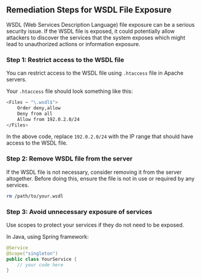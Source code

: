 

## Remediation Steps for WSDL File Exposure
WSDL (Web Services Description Language) file exposure can be a serious security issue. If the WSDL file is exposed, it could potentially allow attackers to discover the services that the system exposes which might lead to unauthorized actions or information exposure.

### Step 1: Restrict access to the WSDL file

You can restrict access to the WSDL file using `.htaccess` file in Apache servers.

Your `.htaccess` file should look something like this:

```bash
<Files ~ "\.wsdl$">
	Order deny,allow
	Deny from all
	Allow from 192.0.2.0/24
</Files>
```

In the above code, replace `192.0.2.0/24` with the IP range that should have access to the WSDL file.

### Step 2: Remove WSDL file from the server

If the WSDL file is not necessary, consider removing it from the server altogether. Before doing this, ensure the file is not in use or required by any services. 

```bash
rm /path/to/your.wsdl
```

### Step 3: Avoid unnecessary exposure of services

Use scopes to protect your services if they do not need to be exposed. 

In Java, using Spring framework:

```java
@Service
@Scope("singleton")
public class YourService {
    // your code here
}
```